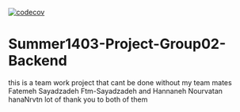 [![codecov](https://codecov.io/gh/Star-Academy/Summer1403-Project-Group02-Backend/graph/badge.svg?token=RTFUFYQP6S)](https://codecov.io/gh/Star-Academy/Summer1403-Project-Group02-Backend)
# Summer1403-Project-Group02-Backend
this is a team work project that cant be done without my team mates
Fatemeh Sayadzadeh
Ftm-Sayadzadeh
and
Hannaneh Nourvatan
hanaNrvtn
lot of thank you to both of them 
